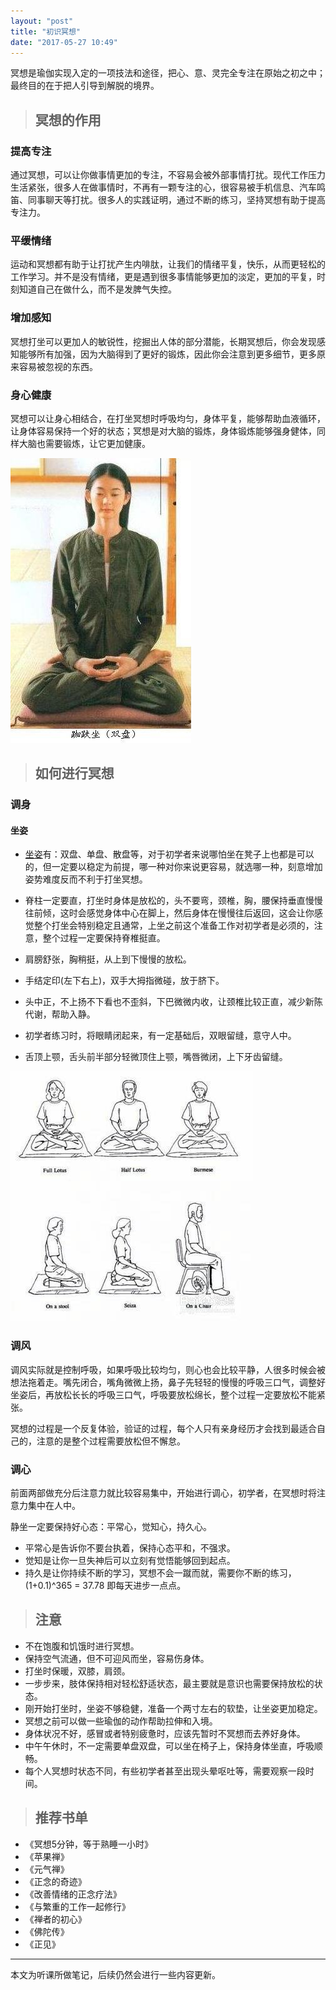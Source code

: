 ```yaml
---
layout: "post"
title: "初识冥想"
date: "2017-05-27 10:49"
---
```


冥想是瑜伽实现入定的一项技法和途径，把心、意、灵完全专注在原始之初之中；最终目的在于把人引导到解脱的境界。

> ## 冥想的作用

### 提高专注

通过冥想，可以让你做事情更加的专注，不容易会被外部事情打扰。现代工作压力生活紧张，很多人在做事情时，不再有一颗专注的心，很容易被手机信息、汽车鸣笛、同事聊天等打扰。很多人的实践证明，通过不断的练习，坚持冥想有助于提高专注力。

### 平缓情绪

运动和冥想都有助于让打扰产生内啡肽，让我们的情绪平复，快乐，从而更轻松的工作学习。并不是没有情绪，更是遇到很多事情能够更加的淡定，更加的平复，时刻知道自己在做什么，而不是发脾气失控。

### 增加感知

冥想打坐可以更加人的敏锐性，挖掘出人体的部分潜能，长期冥想后，你会发现感知能够所有加强，因为大脑得到了更好的锻炼，因此你会注意到更多细节，更多原来容易被忽视的东西。

### 身心健康

冥想可以让身心相结合，在打坐冥想时呼吸均匀，身体平复，能够帮助血液循环，让身体容易保持一个好的状态；冥想是对大脑的锻炼，身体锻炼能够强身健体，同样大脑也需要锻炼，让它更加健康。

![](https://raw.githubusercontent.com/noparkinghere/noparkinghere.github.io/master/img/2017-05-27-初识冥想/1.jpg)

<!-- more -->

> ## 如何进行冥想

### 调身

#### 坐姿

 - [坐姿](http://www.zhwdw.com/wdxg/yujia/6/92305.shtml)有：双盘、单盘、散盘等，对于初学者来说哪怕坐在凳子上也都是可以的，但一定要以稳定为前提，哪一种对你来说更容易，就选哪一种，刻意增加姿势难度反而不利于打坐冥想。

- 脊柱一定要直，打坐时身体是放松的，头不要弯，颈椎，胸，腰保持垂直慢慢往前倾，这时会感觉身体中心在脚上，然后身体在慢慢往后返回，这会让你感觉整个打坐会特别稳定且通常，上坐之前这个准备工作对初学者是必须的，注意，整个过程一定要保持脊椎挺直。

- 肩膀舒张，胸稍挺，从上到下慢慢的放松。

- 手结定印(左下右上)，双手大拇指微碰，放于脐下。

- 头中正，不上扬不下看也不歪斜，下巴微微内收，让颈椎比较正直，减少新陈代谢，帮助入静。

- 初学者练习时，将眼睛闭起来，有一定基础后，双眼留缝，意守人中。

- 舌顶上颚，舌头前半部分轻微顶住上颚，嘴唇微闭，上下牙齿留缝。

![](https://raw.githubusercontent.com/noparkinghere/noparkinghere.github.io/master/img/2017-05-27-初识冥想/2.jpg)

### 调风

调风实际就是控制呼吸，如果呼吸比较均匀，则心也会比较平静，人很多时候会被想法拖着走。嘴先闭合，嘴角微微上扬，鼻子先轻轻的慢慢的呼吸三口气，调整好坐姿后，再放松长长的呼吸三口气，呼吸要放松绵长，整个过程一定要放松不能紧张。

冥想的过程是一个反复体验，验证的过程，每个人只有亲身经历才会找到最适合自己的，注意的是整个过程需要放松但不懈怠。

### 调心

前面两部做充分后注意力就比较容易集中，开始进行调心，初学者，在冥想时将注意力集中在人中。

静坐一定要保持好心态：平常心，觉知心，持久心。

- 平常心是告诉你不要台执着，保持心态平和，不强求。
- 觉知是让你一旦失神后可以立刻有觉悟能够回到起点。
- 持久是让你持续不断的学习，冥想不会一蹴而就，需要你不断的练习，(1+0.1)^365 = 37.78 即每天进步一点点。

> ## 注意

- 不在饱腹和饥饿时进行冥想。
- 保持空气流通，但不可迎风而坐，容易伤身体。
- 打坐时保暖，双膝，肩颈。
- 一步步来，肢体保持相对轻松舒适状态，最主要就是意识也需要保持放松的状态。
- 刚开始打坐时，坐姿不够稳健，准备一个两寸左右的软垫，让坐姿更加稳定。
- 冥想之前可以做一些瑜伽的动作帮助拉伸和入境。
- 身体状况不好，感冒或者特别疲惫时，应该先暂时不冥想而去养好身体。
- 中午午休时，不一定需要单盘双盘，可以坐在椅子上，保持身体坐直，呼吸顺畅。
- 每个人冥想时状态不同，有些初学者甚至出现头晕呕吐等，需要观察一段时间。


> ## 推荐书单

- 《冥想5分钟，等于熟睡一小时》
- 《苹果禅》
- 《元气禅》
- 《正念的奇迹》
- 《改善情绪的正念疗法》
- 《与繁重的工作一起修行》
- 《禅者的初心》
- 《佛陀传》
- 《正见》


***

本文为听课所做笔记，后续仍然会进行一些内容更新。
